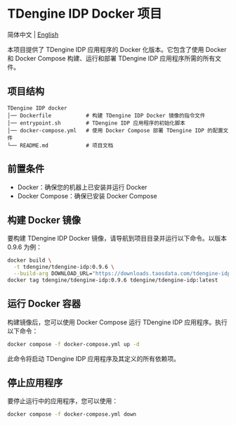 # TDengine IDP Docker 项目

简体中文 | [English](README.md)

本项目提供了 TDengine IDP 应用程序的 Docker 化版本。它包含了使用 Docker 和 Docker Compose 构建、运行和部署 TDengine IDP 应用程序所需的所有文件。

## 项目结构

```
TDengine IDP docker
│── Dockerfile           # 构建 TDengine IDP Docker 镜像的指令文件
│── entrypoint.sh        # TDengine IDP 应用程序的初始化脚本
│── docker-compose.yml   # 使用 Docker Compose 部署 TDengine IDP 的配置文件
└── README.md            # 项目文档
```

## 前置条件

- Docker：确保您的机器上已安装并运行 Docker
- Docker Compose：确保已安装 Docker Compose

## 构建 Docker 镜像

要构建 TDengine IDP Docker 镜像，请导航到项目目录并运行以下命令。以版本 0.9.6 为例：

```bash
docker build \
  -t tdengine/tdengine-idp:0.9.6 \
  --build-arg DOWNLOAD_URL="https://downloads.taosdata.com/tdengine-idp/enterprise/0.9.6/tdengine-idp-enterprise-0.9.6-linux.tar.gz" .
docker tag tdengine/tdengine-idp:0.9.6 tdengine/tdengine-idp:latest
```

## 运行 Docker 容器

构建镜像后，您可以使用 Docker Compose 运行 TDengine IDP 应用程序。执行以下命令：

```bash
docker compose -f docker-compose.yml up -d
```

此命令将启动 TDengine IDP 应用程序及其定义的所有依赖项。

## 停止应用程序

要停止运行中的应用程序，您可以使用：

```bash
docker compose -f docker-compose.yml down
```
